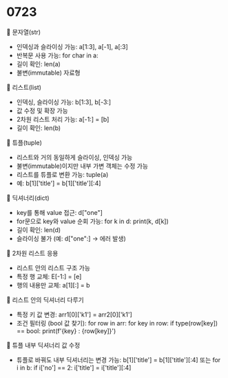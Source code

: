 # 0723
📌 문자열(str)
- 인덱싱과 슬라이싱 가능: a[1:3], a[-1], a[:3]
- 반복문 사용 가능: for char in a:
- 길이 확인: len(a)
- 불변(immutable) 자료형

📌 리스트(list)
- 인덱싱, 슬라이싱 가능: b[1:3], b[-3:]
- 값 수정 및 확장 가능
- 2차원 리스트 처리 가능: a[-1:] = [b]
- 길이 확인: len(b)

📌 튜플(tuple)
- 리스트와 거의 동일하게 슬라이싱, 인덱싱 가능
- 불변(immutable)이지만 내부 가변 객체는 수정 가능
- 리스트를 튜플로 변환 가능: tuple(a)
- 예: b[1]['title'] = b[1]['title'][:4]

📌 딕셔너리(dict)
- key를 통해 value 접근: d["one"]
- for문으로 key와 value 순회 가능: for k in d: print(k, d[k])
- 길이 확인: len(d)
- 슬라이싱 불가 (예: d["one":] → 에러 발생)

📌 2차원 리스트 응용
- 리스트 안의 리스트 구조 가능
- 특정 행 교체: E[-1:] = [e]
- 행의 내용만 교체: a[1][:] = b

📌 리스트 안의 딕셔너리 다루기
- 특정 키 값 변경: arr1[0]['k1'] = arr2[0]['k1']
- 조건 필터링 (bool 값 찾기):
  for row in arr:
      for key in row:
          if type(row[key]) == bool:
              print(f'{key} : {row[key]}')

📌 튜플 내부 딕셔너리 값 수정
- 튜플로 바꿔도 내부 딕셔너리는 변경 가능:
  b[1]['title'] = b[1]['title'][:4]
  또는
  for i in b:
      if i['no'] == 2:
          i['title'] = i['title'][:4]
